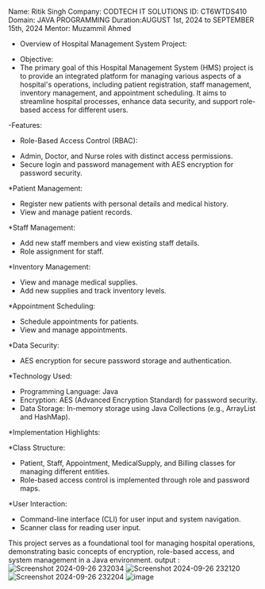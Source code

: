 Name: Ritik Singh
Company: CODTECH IT SOLUTIONS
ID: CT6WTDS410
Domain: JAVA PROGRAMMING
Duration:AUGUST 1st, 2024 to SEPTEMBER 15th, 2024
Mentor: Muzammil Ahmed

* Overview of Hospital Management System Project:

- Objective:
- The primary goal of this Hospital Management System (HMS) project is to provide an integrated platform for managing various aspects of a hospital's operations, including patient registration, staff management, inventory management, and appointment scheduling. It aims to streamline hospital processes, enhance data security, and support role-based access for different users.

-Features:
* Role-Based Access Control (RBAC):
- Admin, Doctor, and Nurse roles with distinct access permissions.
- Secure login and password management with AES encryption for password security.

*Patient Management:
- Register new patients with personal details and medical history.
- View and manage patient records.

*Staff Management:
- Add new staff members and view existing staff details.
- Role assignment for staff.

*Inventory Management:
- View and manage medical supplies.
- Add new supplies and track inventory levels.

*Appointment Scheduling:
- Schedule appointments for patients.
- View and manage appointments.

*Data Security:
- AES encryption for secure password storage and authentication.

*Technology Used:
- Programming Language: Java
- Encryption: AES (Advanced Encryption Standard) for password security.
- Data Storage: In-memory storage using Java Collections (e.g., ArrayList and HashMap).

*Implementation Highlights:

*Class Structure:
- Patient, Staff, Appointment, MedicalSupply, and Billing classes for managing different entities.
- Role-based access control is implemented through role and password maps.

*User Interaction:
- Command-line interface (CLI) for user input and system navigation.
- Scanner class for reading user input.

This project serves as a foundational tool for managing hospital operations, demonstrating basic concepts of encryption, role-based access, and system management in a Java environment.
output :
![Screenshot 2024-09-26 232034](https://github.com/user-attachments/assets/4246c3eb-f736-42aa-8f63-3642ecab2a07)
![Screenshot 2024-09-26 232120](https://github.com/user-attachments/assets/f71f9de4-bfbe-48f1-aa34-37eb72b37667)
![Screenshot 2024-09-26 232204](https://github.com/user-attachments/assets/6f96893c-4695-482c-a3cb-a2f416001f2d)
![image](https://github.com/user-attachments/assets/992b78f8-2392-4c60-9c8b-5d363e2d8208)



